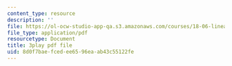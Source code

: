 ```yaml
---
content_type: resource
description: ''
file: https://ol-ocw-studio-app-qa.s3.amazonaws.com/courses/18-06-linear-algebra-spring-2010/8d0f7baefcedee6596eaab43c55122fe_cdZnhQjJu4I.pdf
file_type: application/pdf
resourcetype: Document
title: 3play pdf file
uid: 8d0f7bae-fced-ee65-96ea-ab43c55122fe
---
```

